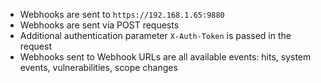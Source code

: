 * Webhooks are sent to `https://192.168.1.65:9880`
* Webhooks are sent via POST requests
* Additional authentication parameter `X-Auth-Token` is passed in the request
* Webhooks sent to Webhook URLs are all available events: hits, system events, vulnerabilities, scope changes
